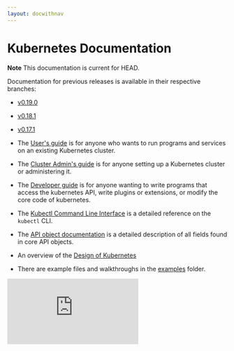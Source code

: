 ```yaml
---
layout: docwithnav
---
```

# Kubernetes Documentation

**Note**
This documentation is current for HEAD.

Documentation for previous releases is available in their respective branches:
   * [v0.19.0](https://github.com/GoogleCloudPlatform/kubernetes/tree/master/release-0.19.0/docs)
   * [v0.18.1](https://github.com/GoogleCloudPlatform/kubernetes/tree/release-0.18/docs)
   * [v0.17.1](https://github.com/GoogleCloudPlatform/kubernetes/tree/release-0.17/docs)

* The [User's guide](user-guide.html) is for anyone who wants to run programs and services on an existing Kubernetes cluster.

* The [Cluster Admin's guide](cluster-admin-guide.html) is for anyone setting up a Kubernetes cluster or administering it.

* The [Developer guide](developer-guide.html) is for anyone wanting to write programs that access the kubernetes API,
 write plugins or extensions, or modify the core code of kubernetes.

* The [Kubectl Command Line Interface](kubectl.html) is a detailed reference on the `kubectl` CLI.

* The [API object documentation](http://kubernetes.io/third_party/swagger-ui/) is a detailed description of all fields found in core API objects.

* An overview of the [Design of Kubernetes](design)

* There are example files and walkthroughs in the [examples](../examples) folder.


[![Analytics](https://kubernetes-site.appspot.com/UA-36037335-10/GitHub/docs/README.html?pixel)]()
